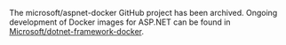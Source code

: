 ﻿The microsoft/aspnet-docker GitHub project has been archived.  Ongoing development of Docker images for ASP.NET can be found in [Microsoft/dotnet-framework-docker](https://github.com/Microsoft/dotnet-framework-docker).